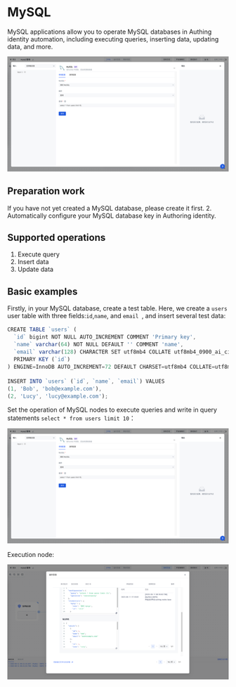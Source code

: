# MySQL

MySQL applications allow you to operate MySQL databases in Authing identity automation, including executing queries, inserting data, updating data, and more.

![](../static/EeW2bOfSXoHB2BxzO1PcNDxongb.png)

## Preparation work

If you have not yet created a MySQL database, please create it first.
2. Automatically configure your MySQL database key in Authoring identity.

## Supported operations

1. Execute query
2. Insert data
3. Update data

## Basic examples

Firstly, in your MySQL database, create a test table. Here, we create a `users` user table with three fields:` id `,` name `, and `email `, and insert several test data:

```typescript
CREATE TABLE `users` (
  `id` bigint NOT NULL AUTO_INCREMENT COMMENT 'Primary key',
  `name` varchar(64) NOT NULL DEFAULT '' COMMENT 'name',
  `email` varchar(128) CHARACTER SET utf8mb4 COLLATE utf8mb4_0900_ai_ci NOT NULL DEFAULT '' COMMENT 'mailbox',
  PRIMARY KEY (`id`)
) ENGINE=InnoDB AUTO_INCREMENT=72 DEFAULT CHARSET=utf8mb4 COLLATE=utf8mb4_0900_ai_ci COMMENT='User Table';

INSERT INTO `users` (`id`, `name`, `email`) VALUES
(1, 'Bob', 'bob@example.com'), 
(2, 'Lucy', 'lucy@example.com');
```

Set the operation of MySQL nodes to execute queries and write in query statements `select * from users limit 10`：

![](../static/IzaAbxyfVofugaxOHwJcttelnjc.png)

Execution node:

![](../static/AXy3bz6SeoD1fXxwrN3cPjK3n6c.png)

